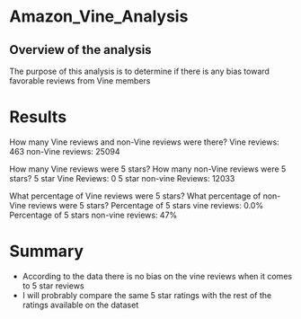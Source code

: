# Amazon_Vine_Analysis

## Overview of the analysis

The purpose of this analysis is to determine if there is any bias toward favorable reviews from Vine members

# Results

How many Vine reviews and non-Vine reviews were there?
Vine reviews: 463
non-Vine reviews: 25094

How many Vine reviews were 5 stars? How many non-Vine reviews were 5 stars?
5 star Vine Reviews: 0
5 star non-vine Reviews: 12033

What percentage of Vine reviews were 5 stars? What percentage of non-Vine reviews were 5 stars?
Percentage of 5 stars vine reviews: 0.0%
Percentage of 5 stars non-vine reviews: 47%

# Summary

 * According to the data  there is no bias on the vine reviews when it comes to 5 star reviews
 * I will probrably compare the same 5 star ratings with the rest of the ratings available on the dataset


